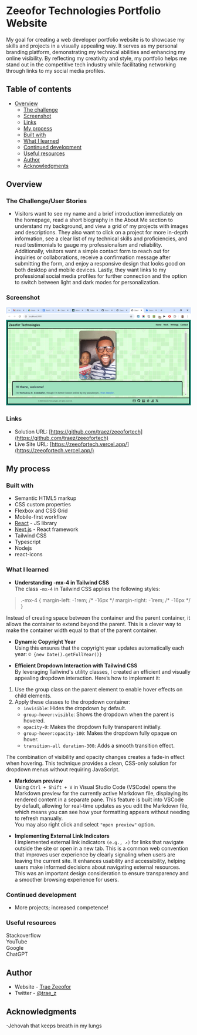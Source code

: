 # Zeeofor Technologies Portfolio Website

My goal for creating a web developer portfolio website is to showcase my skills and projects in a visually appealing way. It serves as my personal branding platform, demonstrating my technical abilities and enhancing my online visibility. By reflecting my creativity and style, my portfolio helps me stand out in the competitive tech industry while facilitating networking through links to my social media profiles.

## Table of contents

- [Overview](#overview)
  - [The challenge](#the-challenge)
  - [Screenshot](#screenshot)
  - [Links](#links)
  - [My process](#my-process)
  - [Built with](#built-with)
  - [What I learned](#what-i-learned)
  - [Continued development](#continued-development)
  - [Useful resources](#useful-resources)
  - [Author](#author)
  - [Acknowledgments](#acknowledgments)

## Overview

### The Challenge/User Stories

- Visitors want to see my name and a brief introduction immediately on the homepage, read a short biography in the About Me section to understand my background, and view a grid of my projects with images and descriptions. They also want to click on a project for more in-depth information, see a clear list of my technical skills and proficiencies, and read testimonials to gauge my professionalism and reliability. Additionally, visitors want a simple contact form to reach out for inquiries or collaborations, receive a confirmation message after submitting the form, and enjoy a responsive design that looks good on both desktop and mobile devices. Lastly, they want links to my professional social media profiles for further connection and the option to switch between light and dark modes for personalization.   

### Screenshot

![](/public/screenshot-desktop.png)

### Links

- Solution URL: [https://github.com/traez/zeeofortech](https://github.com/traez/zeeofortech)
- Live Site URL: [https://zeeofortech.vercel.app/](https://zeeofortech.vercel.app/)

## My process

### Built with

- Semantic HTML5 markup
- CSS custom properties
- Flexbox and CSS Grid
- Mobile-first workflow
- [React](https://reactjs.org/) - JS library
- [Next.js](https://nextjs.org/) - React framework
- Tailwind CSS
- Typescript
- Nodejs      
- react-icons        

### What I learned
   
- **Understanding -mx-4 in Tailwind CSS**  
The class `-mx-4` in Tailwind CSS applies the following styles:  
<blockquote>.-mx-4 {
    margin-left: -1rem; /* -16px */
    margin-right: -1rem; /* -16px */
}</blockquote>  
Instead of creating space between the container and the parent container, it allows the container to extend beyond the parent. This is a clever way to make the container width equal to that of the parent container.    

- **Dynamic Copyright Year**  
Using this ensures that the copyright year updates automatically each year: `© {new Date().getFullYear()}`  

- **Efficient Dropdown Interaction with Tailwind CSS**  
By leveraging Tailwind's utility classes, I created an efficient and visually appealing dropdown interaction. Here’s how to implement it:
1) Use the group class on the parent element to enable hover effects on child elements.  
2) Apply these classes to the dropdown container:  
    * `invisible`: Hides the dropdown by default.  
    * `group-hover:visible`: Shows the dropdown when the parent is hovered.  
    * `opacity-0`: Makes the dropdown fully transparent initially.  
    * `group-hover:opacity-100`: Makes the dropdown fully opaque on hover.  
    * `transition-all duration-300`: Adds a smooth transition effect. 
    
The combination of visibility and opacity changes creates a fade-in effect when hovering. This technique provides a clean, CSS-only solution for dropdown menus without requiring JavaScript. 

- **Markdown preview**  
Using `Ctrl + Shift + V` in Visual Studio Code (VSCode) opens the Markdown preview for the currently active Markdown file, displaying its rendered content in a separate pane. This feature is built into VSCode by default, allowing for real-time updates as you edit the Markdown file, which means you can see how your formatting appears without needing to refresh manually.  
You may also right click and select `"open preview"` option.  

- **Implementing External Link Indicators**  
I implemented external link indicators `(e.g., ↗️)` for links that navigate outside the site or open in a new tab. This is a common web convention that improves user experience by clearly signaling when users are leaving the current site. It enhances usability and accessibility, helping users make informed decisions about navigating external resources. This was an important design consideration to ensure transparency and a smoother browsing experience for users.

### Continued development

- More projects; increased competence!

### Useful resources

Stackoverflow  
YouTube  
Google  
ChatGPT

## Author

- Website - [Trae Zeeofor](https://github.com/traez)
- Twitter - [@trae_z](https://twitter.com/trae_z)

## Acknowledgments

-Jehovah that keeps breath in my lungs

